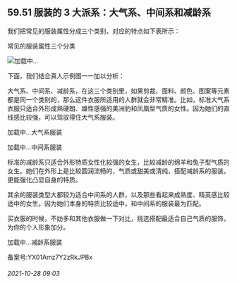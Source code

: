 ## 59.51 服装的 3 大派系：大气系、中间系和减龄系
我们把常见的服装属性分成三个类别，对应的特点如下表所示：



常见的服装属性三个分类
 

![](https://pic2.zhimg.com/v2-92718bfb23ef7d5a614cf192ad2ec773.webp)加载中...

下面，我们结合真人示例图一一加以分析：



大气系、中间系、减龄系，在这三个类别里，如果剪裁、面料、颜色、图案等元素都是同一个类别的，那么这件衣服所适用的人群就会非常精准。比如，标准大气系衣服只适合外形成熟硬朗、雄性感强的美洲豹和凤凰型气质的女性。因为她们的直线感比较强，可以驾驭得住大气系服装。



![]()加载中...大气系服装
 



![]()加载中...中间系服装
 



标准的减龄系只适合外形特质女性化较强的女生，比较减龄的绵羊和兔子型气质的女生。她们在外形上是比较圆润流畅的，气质或甜美或清纯，搭配减龄系的服装，更能强化凸显自身的特质。



其余的服装类型大都较为适合中间系的人群，以及那些看起来成熟度、精英感比较适中的女生。因为她们本身的特质比较适中，和中间系的服装最为匹配。



买衣服的时候，不妨多和其他衣服做一下对比，挑选搭配最适合自己气质的服饰，为你的个人形象加分。



![]()加载中...减龄系服装
 



备案号:YX01Amz7Y2zRkJPBx


###### 2021-10-28 09:03
